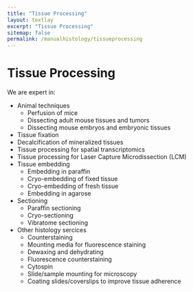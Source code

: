 ```yaml
---
title: "Tissue Processing"
layout: textlay
excerpt: "Tissue Processing"
sitemap: false
permalink: /manualhistology/tissueprocessing
---
```


# Tissue Processing

We are expert in:

- Animal techniques
	- Perfusion of mice
	- Dissecting adult mouse tissues and tumors
	- Dissecting mouse embryos and embryonic tissues
- Tissue fixation
- Decalcification of mineralized tissues
- Tissue processing for spatial transcriptomics
- Tissue processing for Laser Capture Microdissection (LCM)
- Tissue embedding
	- Embedding in paraffin
	- Cryo-embedding of fixed tissue
	- Cryo-embedding of fresh tissue
	- Embedding in agarose
- Sectioning
	- Paraffin sectioning
	- Cryo-sectioning
	- Vibratome sectioning
- Other histology sercices
	- Counterstaining 
	- Mounting media for fluorescence staining
	- Dewaxing and dehydrating
	- Fluorescence counterstaining
	- Cytospin
	- Slide/sample mounting for microscopy
	- Coating slides/coverslips to improve tissue adherence
